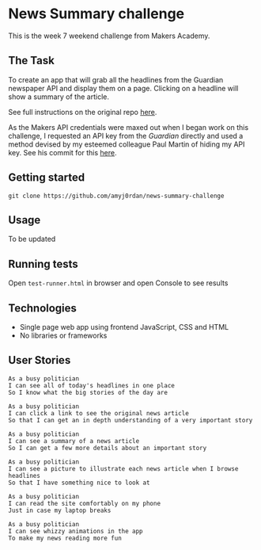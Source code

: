 # News Summary challenge

This is the week 7 weekend challenge from Makers Academy.

## The Task

To create an app that will grab all the headlines from the Guardian newspaper API and display them on a page.  Clicking on a headline will show a summary of the article.

See full instructions on the original repo [here](https://github.com/makersacademy/news-summary-challenge).

As the Makers API credentials were maxed out when I began work on this challenge, I requested an API key from the _Guardian_ directly and used a method devised by my esteemed colleague Paul Martin of hiding my API key. See his commit for this [here](https://github.com/Hives/news-summary-challenge/commit/0cf29a44b54ab235bbe888e574854bceec2a3050).

## Getting started

`git clone https://github.com/amyj0rdan/news-summary-challenge`

## Usage

To be updated

## Running tests

Open `test-runner.html` in browser and open Console to see results

## Technologies

- Single page web app using frontend JavaScript, CSS and HTML
- No libraries or frameworks

## User Stories

```
As a busy politician
I can see all of today's headlines in one place
So I know what the big stories of the day are
```

```
As a busy politician
I can click a link to see the original news article
So that I can get an in depth understanding of a very important story
```

```
As a busy politician
I can see a summary of a news article
So I can get a few more details about an important story
```

```
As a busy politician
I can see a picture to illustrate each news article when I browse headlines
So that I have something nice to look at
```

```
As a busy politician
I can read the site comfortably on my phone
Just in case my laptop breaks
```

```
As a busy politician
I can see whizzy animations in the app
To make my news reading more fun
```
